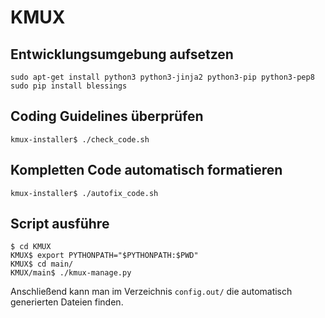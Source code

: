# KMUX

## Entwicklungsumgebung aufsetzen

```
sudo apt-get install python3 python3-jinja2 python3-pip python3-pep8
sudo pip install blessings
```

## Coding Guidelines überprüfen

```
kmux-installer$ ./check_code.sh
```

## Kompletten Code automatisch formatieren

```
kmux-installer$ ./autofix_code.sh
```

## Script ausführe

```
$ cd KMUX
KMUX$ export PYTHONPATH="$PYTHONPATH:$PWD"
KMUX$ cd main/
KMUX/main$ ./kmux-manage.py
```

Anschließend kann man im Verzeichnis ``config.out/`` die automatisch generierten Dateien finden.
